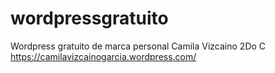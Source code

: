 # wordpressgratuito
Wordpress gratuito de marca personal
Camila Vizcaino 
2Do C
https://camilavizcainogarcia.wordpress.com/
